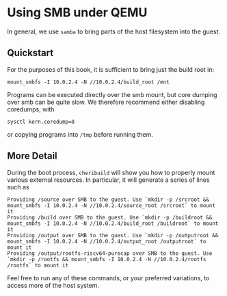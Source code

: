 # Using SMB under QEMU

In general, we use `samba` to bring parts of the host filesystem into the guest.

## Quickstart

For the purposes of this book, it is sufficient to bring just the build root in:
```
mount_smbfs -I 10.0.2.4 -N //10.0.2.4/build_root /mnt
```

Programs can be executed directly over the smb mount, but core dumping over smb
can be quite slow.  We therefore recommend either disabling coredumps, with
```
sysctl kern.coredump=0
```
or copying programs into `/tmp` before running them.

## More Detail

During the boot process, `cheribuild` will show you how to properly mount
various external resources.  In particular, it will generate a series of lines
such as 
```
Providing /source over SMB to the guest. Use `mkdir -p /srcroot && mount_smbfs -I 10.0.2.4 -N //10.0.2.4/source_root /srcroot` to mount it
Providing /build over SMB to the guest. Use `mkdir -p /buildroot && mount_smbfs -I 10.0.2.4 -N //10.0.2.4/build_root /buildroot` to mount it
Providing /output over SMB to the guest. Use `mkdir -p /outputroot && mount_smbfs -I 10.0.2.4 -N //10.0.2.4/output_root /outputroot` to mount it
Providing /output/rootfs-riscv64-purecap over SMB to the guest. Use `mkdir -p /rootfs && mount_smbfs -I 10.0.2.4 -N //10.0.2.4/rootfs /rootfs` to mount it
```

Feel free to run any of these commands, or your preferred variations, to access
more of the host system.
